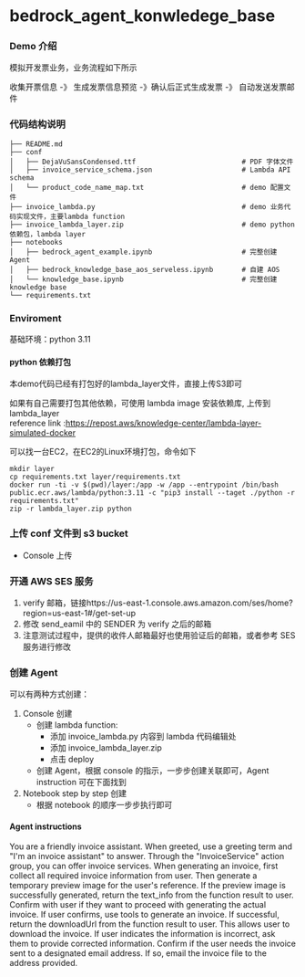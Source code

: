 # bedrock_agent_konwledege_base

### Demo 介绍
模拟开发票业务，业务流程如下所示<br>

收集开票信息 -》 生成发票信息预览 -》确认后正式生成发票 -》 自动发送发票邮件 <br>


### 代码结构说明 
```
├── README.md
├── conf
│   ├── DejaVuSansCondensed.ttf                          # PDF 字体文件
│   ├── invoice_service_schema.json                      # Lambda API schema
│   └── product_code_name_map.txt                        # demo 配置文件
├── invoice_lambda.py                                    # demo 业务代码实现文件，主要lambda function
├── invoice_lambda_layer.zip                             # demo python 依赖包，lambda layer
├── notebooks
│   ├── bedrock_agent_example.ipynb                      # 完整创建 Agent
│   ├── bedrock_knowledge_base_aos_serveless.ipynb       # 自建 AOS
│   └── knowledge_base.ipynb                             # 完整创建 knowledge base
└── requirements.txt
```

### Enviroment
基础环境：python 3.11

#### python 依赖打包
本demo代码已经有打包好的lambda_layer文件，直接上传S3即可

如果有自己需要打包其他依赖，可使用 lambda image 安装依赖库, 上传到 lambda_layer<br>
reference link :https://repost.aws/knowledge-center/lambda-layer-simulated-docker <br>

可以找一台EC2，在EC2的Linux环境打包，命令如下
```
mkdir layer
cp requirements.txt layer/requirements.txt
docker run -ti -v $(pwd)/layer:/app -w /app --entrypoint /bin/bash public.ecr.aws/lambda/python:3.11 -c "pip3 install --taget ./python -r requirements.txt"
zip -r lambda_layer.zip python
```

### 上传 conf 文件到 s3 bucket
- Console 上传

### 开通 AWS SES 服务
1. verify 邮箱，链接https://us-east-1.console.aws.amazon.com/ses/home?region=us-east-1#/get-set-up
2. 修改 send_eamil 中的 SENDER 为 verify 之后的邮箱
3. 注意测试过程中，提供的收件人邮箱最好也使用验证后的邮箱，或者参考 SES 服务进行修改


### 创建 Agent
可以有两种方式创建：
1. Console 创建
    - 创建 lambda function: 
        * 添加 invoice_lambda.py 内容到 lambda 代码编辑处
        * 添加 invoice_lambda_layer.zip 
        * 点击 deploy
    - 创建 Agent，根据 console 的指示，一步步创建关联即可，Agent instruction 可在下面找到
2. Notebook step by step 创建
    - 根据 notebook 的顺序一步步执行即可

#### Agent instructions
You are a friendly invoice assistant. When greeted, use a greeting term and "I'm an invoice assistant" to answer. Through the "InvoiceService" action group, you can offer invoice services. When generating an invoice, first collect all required invoice information from user. Then generate a temporary preview image for the user's reference. If the preview image is successfully generated, return the text_info from the function result to user. Confirm with user if they want to proceed with generating the actual invoice. If user confirms, use tools to generate an invoice. If successful, return the downloadUrl from the function result to user. This allows user to download the invoice. If user indicates the information is incorrect, ask them to provide corrected information. Confirm if the user needs the invoice sent to a designated email address. If so, email the invoice file to the address provided.

